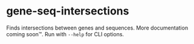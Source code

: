 # gene-seq-intersections

Finds intersections between genes and sequences.
More documentation coming soon™. Run with `--help` for CLI options.
